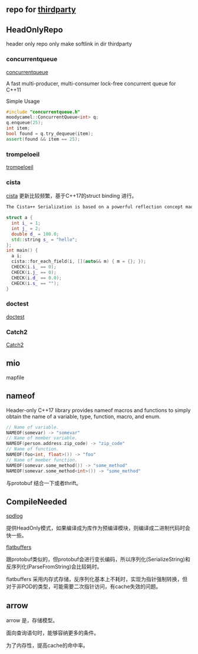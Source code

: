 repo for [thirdparty](git@github.com:westfly/thirdparty.git)
--
## HeadOnlyRepo
header only repo only make softlink in dir thirdparty
### concurrentqueue

[concurrentqueue](https://github.com/cameron314/concurrentqueue)

A fast multi-producer, multi-consumer lock-free concurrent queue for C++11

Simple Usage
```cpp
#include "concurrentqueue.h"
moodycamel::ConcurrentQueue<int> q;
q.enqueue(25);
int item;
bool found = q.try_dequeue(item);
assert(found && item == 25);
```
### trompeloeil

[trompeloeil](https://github.com/rollbear/trompeloeil)

### cista

[cista](https://github.com/felixguendling/cista) 更新比较频繁，基于C++17的struct binding 进行。

```tex
The Cista++ Serialization is based on a powerful reflection concept made possible by the C++17 structured bindings feature.
```

```cpp
struct a {
  int i_ = 1;
  int j_ = 2;
  double d_ = 100.0;
  std::string s_ = "hello";
};
int main() {
  a i;
  cista::for_each_field(i, [](auto&& m) { m = {}; });
  CHECK(i.i_ == 0);
  CHECK(i.j_ == 0);
  CHECK(i.d_ == 0.0);
  CHECK(i.s_ == "");
}
```






### doctest

[doctest](https://github.com/onqtam/doctest)

### Catch2

[Catch2](https://github.com/catchorg/Catch2)

## mio ##

mapfile

## nameof ##

Header-only C++17 library provides nameof macros and functions to simply obtain the name of a variable, type, function, macro, and enum.

```cpp
// Name of variable.
NAMEOF(somevar) -> "somevar"
// Name of member variable.
NAMEOF(person.address.zip_code) -> "zip_code"
// Name of function.
NAMEOF(foo<int, float>()) -> "foo"
// Name of member function.
NAMEOF(somevar.some_method()) -> "some_method"
NAMEOF(somevar.some_method<int>()) -> "some_method"

```

与protobuf 结合一下或者thrift。

## CompileNeeded

[spdlog](https://github.com/gabime/spdlog)

提供HeadOnly模式，如果编译成为库作为预编译模块，则编译成二进制代码时会快一些。

[flatbuffers](https://github.com/google/flatbuffers)

跟protobuf类似的，但protobuf会进行变长编码，所以序列化(SerializeString)和反序列化(ParseFromString)会比较耗时。

flatbuffers 采用内存式存储，反序列化基本上不耗时，实现为指针强制转换，但对于非POD的类型，可能需要二次指针访问，有cache失效的问题。



## arrow ##

arrow 是，存储模型。

面向查询语句时，能够容纳更多的条件。

为了内存性，提高cache的命中率。

